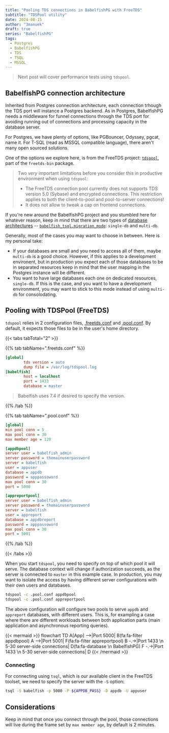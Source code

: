 ```yaml
---
title: "Pooling TDS connections in BabelfishPG with FreeTDS"
subtitle: "TDSPool utility"
date: 2024-08-15
author: "3manuek"
draft: true
series: "BabelfishPG"
tags:
  - Postgres
  - BabelfishPG
  - TDS
  - TSQL
  - MSSQL
---
```


> Next post will cover performance tests using `tdspool`.

## BabelfishPG connection architecture

Inherited from Postgres connection architecture, each connection trhough the TDS port will 
instance a Postgres backend. As in Postgres, BabelfishPG needs a middleware for funnel
connections through the TDS port for avoiding running out of connections and processing capacity
in the database server.

For Postgres, we have plenty of options, like PGBouncer, Odyssey, pgcat, name it. 
For T-SQL (read as MSSQL compatible language), there aren't many open sourced solutions.

One of the options we explore here, is from the FreeTDS project: [`tdspool`](https://www.freetds.org/userguide/tdspool.html),
part of the `freetds-bin` package.

>
> Two _very_ important limitations before you consider this in productive environment when using `tdspool`:
> 
> - The FreeTDS connection pool currently does not supports TDS version 5.0 (Sybase) and encrypted connections. This restriction applies to both the client-to-pool and pool-to-server connections!
> - It does not allow to tweak a cap on frontend connections.
>

If you're new around the BabelfishPG project and you stumbled here for whatever reason, 
keep in mind that there are two types of [database architectures](https://babelfishpg.org/docs/installation/single-multiple/#single-vs-multiple-instances) -- [`babelfish_tsql.migration_mode`](https://babelfishpg.org/docs/internals/configuration/#babelfishpg_tsqlmigration_mode): `single-db` and `multi-db`.

Generally, most of the cases you may want to choose in between. Here is my personal take:

- If your databases are small and you need to access all of them, maybe `multi-db` is a good choice.
  However, if this applies to a development environent, but in production you expect each of those databases
  to be in separated resources keep in mind that the user mapping in the Postgres instance will be different.
- You want to have large databases each one on dedicated resources, `single-db`. If this is the case, and you
  want to have a development environment, you may want to stick to this mode instead of using `multi-db` for consolodating.



## Pooling with TDSPool (FreeTDS)

`tdspool` relies in 2 configuration files, [.freetds.conf](https://www.freetds.org/userguide/freetdsconf.html) and [.pool.conf](https://www.freetds.org/userguide/tdspool.html). By default, it expects those files to be in the user's home directory.

{{< tabs tabTotal="2" >}}

{{% tab tabName=".freetds.conf" %}}
```ini
[global]
        tds version = auto 
        dump file = /var/log/tdspool.log 
[babelfish]
        host = localhost
        port = 1433
        database = master
```

>   Babelfish uses 7.4 if desired to specify the version.

{{% /tab %}}

{{% tab tabName=".pool.conf" %}}

```ini
[global]
min pool conn = 5
max pool conn = 30
max member age = 120

[appdbpool]
server user = babelfish_admin 
server password = themainuserpassword
server = babelfish
user = appuser
database = appdb
password = apppassoword
max pool conn = 30
port = 5000

[appreportpool]
server user = babelfish_admin 
server password = themainuserpassword
server = babelfish
user = appreport
database = appdbreport
password = apppassoword
max pool conn = 30
port = 5001


```
{{% /tab %}}

{{< /tabs >}}



When you start `tdspool`, you need to specify on top of which pool it will serve. The database context
will change if authorization succeeds, as the server is connected to `master` in this example case. In production,
you may want to isolate the access by having different server configurations with their own users and databases.


```bash
tdspool -c .pool.conf appdbpool
tdspool -c .pool.conf appreportpool
```


The above configuration will configure two pools to serve `appdb` and `appreport` databases, with different users.
This is, for exampling a case where there are different workloads between both application parts (main application and 
asynchronous reporting queries). 

<!-- https://somethingstrange.com/posts/hugo-with-fontawesome/ to integrate fontawesome fa-solid fa-database -->
{{< mermaid >}}
flowchart TD
    A[App] -->|Port 5000| B(fa:fa-filter appdbpool)
    A -->|Port 5001| F(fa:fa-filter appreportpool)
    B -.->|Port 1433 \n 5-30 server-side connections| D(fa:fa-database \n BabelfishPG)
    F -.->|Port 1433 \n 5-30 server-side connections| D
{{< /mermaid >}}


### Connecting

For connecting using `tsql`, which is our available client in the FreeTDS toolset, we need to specify the
server with the `-S` option:

```bash
tsql -S babelfish -p 5000 -P ${APPDB_PASS} -D appdb -U appuser
```

## Considerations

Keep in mind that once you connect through the pool, those connections will live during the frame set by 
`max member age`, by default is 2 minutes. 

